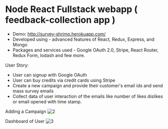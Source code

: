 # Node React Fullstack webapp ( feedback-collection app )

+ Demo: http://survey-shrimp.herokuapp.com/
+ Developed using - advanced features of React, Redux, Express, and Mongo
+ Packages and services used - Google OAuth 2.0, Stripe, React Router, Redux Form, lodash and few more.

User Story: 
- User can signup with Google OAuth
- User can buy credits via credit cards using Stripe 
- Create a new campaign and provide their customer's email ids and send mass survey emails 
- Collect data of user interaction of the emails like number of likes dislikes or email opened with time stamp. 

Adding a Campaign
![2](https://user-images.githubusercontent.com/15637153/36697589-5ea699b0-1afc-11e8-95cc-204794d74b2b.JPG)

Dashboard of User
![3](https://user-images.githubusercontent.com/15637153/36697592-5eebab0e-1afc-11e8-9f97-4bd1e35f57e2.JPG)
